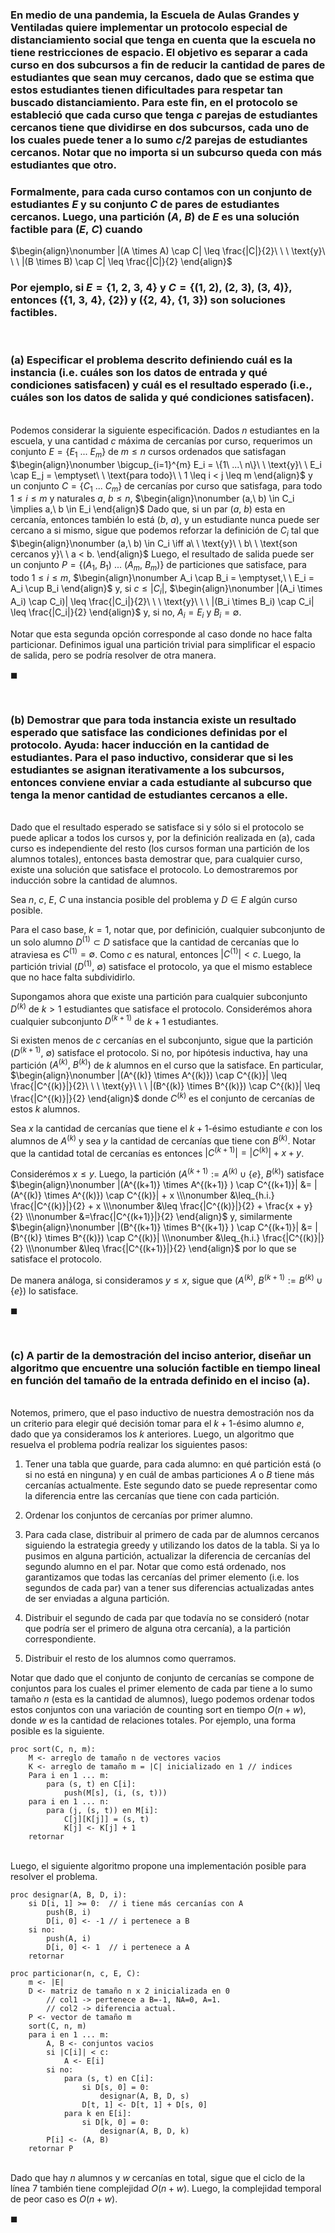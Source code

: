 ### En medio de una pandemia, la Escuela de Aulas Grandes y Ventiladas quiere implementar un protocolo especial de distanciamiento social que tenga en cuenta que la escuela no tiene restricciones de espacio. El objetivo es separar a cada curso en dos subcursos a fin de reducir la cantidad de pares de estudiantes que sean muy cercanos, dado que se estima que estos estudiantes tienen dificultades para respetar tan buscado distanciamiento. Para este fin, en el protocolo se estableció que cada curso que tenga $c$ parejas de estudiantes cercanos tiene que dividirse en dos subcursos, cada uno de los cuales puede tener a lo sumo $c/2$ parejas de estudiantes cercanos. Notar que no importa si un subcurso queda con más estudiantes que otro.

### Formalmente, para cada curso contamos con un conjunto de estudiantes $E$ y su conjunto $C$ de pares de estudiantes cercanos. Luego, una partición $(A,\ B)$ de $E$ es una solución factible para $(E,\ C)$ cuando 

$\begin{align}\nonumber
    |(A \times A) \cap C| \leq \frac{|C|}{2}\ \ \ \text{y}\ \ \ |(B \times B) \cap C| \leq \frac{|C|}{2}
\end{align}$

### Por ejemplo, si $E = \{1,\ 2,\ 3,\ 4\}$ y $C = \{(1,\ 2),\ (2,\ 3),\ (3,\ 4)\}$, entonces $(\{1,\ 3,\ 4\},\ \{2\})$ y $(\{2,\ 4\},\ \{1,\ 3\})$ son soluciones factibles.

<br>

### (a) Especificar el problema descrito definiendo cuál es la instancia (i.e. cuáles son los datos de entrada y qué condiciones satisfacen) y cuál es el resultado esperado (i.e., cuáles son los datos de salida y qué condiciones satisfacen).

\
Podemos considerar la siguiente especificación. Dados $n$ estudiantes en la escuela, y una cantidad $c$ máxima de cercanías por curso, requerimos un conjunto $E = \{E_1\ ...\ E_m\}$ de $m \leq n$ cursos ordenados que satisfagan
$\begin{align}\nonumber
    \bigcup_{i=1}^{m} E_i = \{1\ ...\ n\}\ \ \text{y}\ \ E_i \cap E_j = \emptyset\ \ \text{para todo}\ \ 1 \leq i < j \leq m
\end{align}$
y un conjunto $C = \{C_1\ ...\ C_m\}$ de cercanías por curso que satisfaga, para todo $1 \leq i \leq m$ y naturales $a,\ b \leq n$,
$\begin{align}\nonumber
    (a,\ b) \in C_i \implies a,\ b \in E_i
\end{align}$ 
Dado que, si un par $(a,\ b)$ esta en cercanía, entonces también lo está $(b,\ a)$, y un estudiante nunca puede ser cercano a si mismo, sigue que podemos reforzar la definición de $C_i$ tal que 
$\begin{align}\nonumber
 (a,\ b) \in C_i \iff a\ \ \text{y}\ \ b\ \ \text{son cercanos y}\ \ a < b.    
\end{align}$
Luego, el resultado de salida puede ser un conjunto $P = \{(A_1,\ B_1)\ ...\ (A_m,\ B_m)\}$ de particiones que satisface, para todo $1 \leq i \leq m$,
$\begin{align}\nonumber
    A_i \cap B_i = \emptyset,\ \ E_i = A_i \cup B_i
\end{align}$
y, si $c \leq |C_i|$,
$\begin{align}\nonumber
     |(A_i \times A_i) \cap C_i)| \leq \frac{|C_i|}{2}\ \ \ \text{y}\ \ \ |(B_i \times B_i) \cap C_i| \leq \frac{|C_i|}{2}
\end{align}$
y, si no, $A_i = E_i$ y $B_i = \emptyset$. 

Notar que esta segunda opción corresponde al caso donde no hace falta particionar. Definimos igual una partición trivial para simplificar el espacio de salida, pero se podría resolver de otra manera.

$\blacksquare$


<br>

### (b) Demostrar que para toda instancia existe un resultado esperado que satisface las condiciones definidas por el protocolo. Ayuda: hacer inducción en la cantidad de estudiantes. Para el paso inductivo, considerar que si les estudiantes se asignan iterativamente a los subcursos, entonces conviene enviar a cada estudiante al subcurso que tenga la menor cantidad de estudiantes cercanos a elle.

\
Dado que el resultado esperado se satisface si y sólo si el protocolo se puede aplicar a todos los cursos y, por la definición realizada en (a), cada curso es independiente del resto (los cursos forman una partición de los alumnos totales), entonces basta demostrar que, para cualquier curso, existe una solución que satisface el protocolo. Lo demostraremos por inducción sobre la cantidad de alumnos.

Sea $n,\ c,\ E,\ C$ una instancia posible del problema y $D \in E$ algún curso posible. 

Para el caso base, $k = 1$, notar que, por definición, cualquier subconjunto de un solo alumno $D^{(1)} \subset D$ satisface que la cantidad de cercanías que lo atraviesa es $C^{(1)} = \emptyset$. Como $c$ es natural, entonces $|C^{(1)}| < c$. Luego, la partición trivial $(D^{(1)},\ \emptyset)$ satisface el protocolo, ya que el mismo establece que no hace falta subdividirlo.

Supongamos ahora que existe una partición para cualquier subconjunto $D^{(k)}$ de $k > 1$ estudiantes que satisface el protocolo. Considerémos ahora cualquier subconjunto $D^{(k+1)}$ de $k + 1$ estudiantes. 

Si existen menos de $c$ cercanías en el subconjunto, sigue que la partición $(D^{(k+1)},\ \emptyset)$ satisface el protocolo. Si no, por hipótesis inductiva, hay una partición $(A^{(k)},\ B^{(k)})$ de $k$ alumnos en el curso que la satisface. En particular,
$\begin{align}\nonumber
    |(A^{(k)} \times A^{(k)}) \cap C^{(k)}| \leq \frac{|C^{(k)}|}{2}\ \ \ \text{y}\ \ \ |(B^{(k)} \times B^{(k)}) \cap C^{(k)}| \leq \frac{|C^{(k)}|}{2}
\end{align}$
donde $C^{(k)}$ es el conjunto de cercanías de estos $k$ alumnos.

Sea $x$ la cantidad de cercanías que tiene el $k + 1$-ésimo estudiante $e$ con los alumnos de $A^{(k)}$ y sea $y$ la cantidad de cercanías que tiene con $B^{(k)}$. Notar que la cantidad total de cercanías es entonces $|C^{(k+1)}| = |C^{(k)}| + x + y$. 

Considerémos $x \leq y$. Luego, la partición $(A^{(k+1)} := A^{(k)} \cup \{e\},\ B^{(k)})$ satisface
$\begin{align}\nonumber
    |(A^{(k+1)}  \times A^{(k+1)} ) \cap C^{(k+1)}| 
        &= |(A^{(k)} \times A^{(k)}) \cap C^{(k)}| + x \\\nonumber
        &\leq_{h.i.} \frac{|C^{(k)}|}{2} + x \\\nonumber
        &\leq \frac{|C^{(k)}|}{2} + \frac{x + y}{2} \\\nonumber
        &=\frac{|C^{(k+1)}|}{2}  
\end{align}$
y, similarmente
$\begin{align}\nonumber
    |(B^{(k+1)}  \times B^{(k+1)} ) \cap C^{(k+1)}|
        &= |(B^{(k)} \times B^{(k)}) \cap C^{(k)}| \\\nonumber
        &\leq_{h.i.} \frac{|C^{(k)}|}{2}  \\\nonumber
        &\leq \frac{|C^{(k+1)}|}{2}  
\end{align}$
por lo que se satisface el protocolo.

De manera análoga, si consideramos $y \leq x$, sigue que $(A^{(k)},\ B^{(k+1)} := B^{(k)} \cup \{e\})$ lo satisface. 

$\blacksquare$


<br>

### (c) A partir de la demostración del inciso anterior, diseñar un algoritmo que encuentre una solución factible en tiempo lineal en función del tamaño de la entrada definido en el inciso (a).

\
Notemos, primero, que el paso inductivo de nuestra demostración nos da un criterio para elegir qué decisión tomar para el $k+1$-ésimo alumno $e$, dado que ya consideramos los $k$ anteriores. Luego, un algoritmo que resuelva el problema podría realizar los siguientes pasos:

1. Tener una tabla que guarde, para cada alumno: en qué partición está (o si no está en ninguna) y en cuál de ambas particiones $A$ o $B$ tiene más cercanías actualmente. Este segundo dato se puede representar como la diferencia entre las cercanías que tiene con cada partición.

2. Ordenar los conjuntos de cercanías por primer alumno.

3. Para cada clase, distribuir al primero de cada par de alumnos cercanos siguiendo la estrategia greedy y utilizando los datos de la tabla. Si ya lo pusimos en alguna partición, actualizar la diferencia de cercanías del segundo alumno en el par. Notar que como está ordenado, nos garantizamos que todas las cercanías del primer elemento (i.e. los segundos de cada par) van a tener sus diferencias actualizadas antes de ser enviadas a alguna partición.

4. Distribuir el segundo de cada par que todavía no se consideró (notar que podría ser el primero de alguna otra cercanía), a la partición correspondiente.

5. Distribuir el resto de los alumnos como querramos. 

Notar que dado que el conjunto de conjunto de cercanías se compone de conjuntos para los cuales el primer elemento de cada par tiene a lo sumo tamaño $n$ (esta es la cantidad de alumnos), luego podemos ordenar todos estos conjuntos con una variación de counting sort en tiempo $O(n + w)$, donde $w$ es la cantidad de relaciones totales. Por ejemplo, una forma posible es la siguiente.

```
proc sort(C, n, m):
    M <- arreglo de tamaño n de vectores vacios
    K <- arreglo de tamaño m = |C| inicializado en 1 // indices
    Para i en 1 ... m:
        para (s, t) en C[i]:
            push(M[s], (i, (s, t)))
    para i en 1 ... n:
        para (j, (s, t)) en M[i]:
            C[j][K[j]] = (s, t)
            K[j] <- K[j] + 1
    retornar
```

\
Luego, el siguiente algoritmo propone una implementación posible para resolver el problema.

```
proc designar(A, B, D, i):
    si D[i, 1] >= 0:  // i tiene más cercanías con A
        push(B, i)
        D[i, 0] <- -1 // i pertenece a B
    si no:
        push(A, i)
        D[i, 0] <- 1  // i pertenece a A
    retornar

proc particionar(n, c, E, C):
    m <- |E|
    D <- matriz de tamaño n x 2 inicializada en 0
        // col1 -> pertenece a B=-1, NA=0, A=1.
        // col2 -> diferencia actual.
    P <- vector de tamaño m
    sort(C, n, m)
    para i en 1 ... m:
        A, B <- conjuntos vacios
        si |C[i]| < c:
            A <- E[i]
        si no:
            para (s, t) en C[i]:
                si D[s, 0] = 0:
                    designar(A, B, D, s)
                D[t, 1] <- D[t, 1] + D[s, 0]
            para k en E[i]:
                si D[k, 0] = 0:
                    designar(A, B, D, k)
        P[i] <- (A, B)
    retornar P
```

\
Dado que hay $n$ alumnos y $w$ cercanías en total, sigue que el ciclo de la línea $7$ también tiene complejidad $O(n + w)$. Luego, la complejidad temporal de peor caso es $O(n + w)$.

$\blacksquare$
